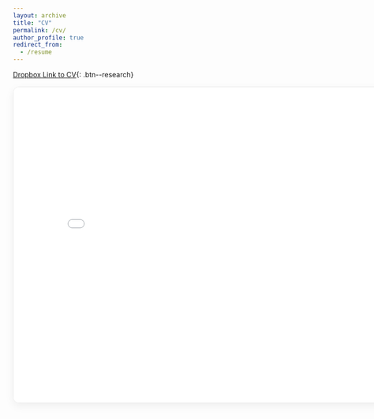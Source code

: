 ```yaml
---
layout: archive
title: "CV"
permalink: /cv/
author_profile: true
redirect_from:
  - /resume
---
```

<!-- Google tag (gtag.js) -->
<script async src="https://www.googletagmanager.com/gtag/js?id=G-PKJS2WFZ01"></script>
<script>
  window.dataLayer = window.dataLayer || [];
  function gtag(){dataLayer.push(arguments);}
  gtag('js', new Date());

  gtag('config', 'G-PKJS2WFZ01');
</script>



[Dropbox Link to CV](https://www.dropbox.com/scl/fi/bgaq83l5gnazjucjyuklb/Sener_CV_August2025.pdf?rlkey=8g4cgvfzwk7sxxyboul6pcbpj&dl=0){: .btn--research}
 
<style>
/* Smaller inline PDF box */
.pdf-embed {
  width: min(820px, 92vw);   /* narrower box */
  height: 640px;             /* shorter box */
  margin: 1rem 0 2rem 0;    /* center on page */
  border: 1px solid rgba(0,0,0,.08);
  border-radius: 12px;
  box-shadow: 0 6px 18px rgba(0,0,0,.06);
  overflow: hidden;
}
.pdf-embed iframe { width: 100%; height: 100%; display: block; border: 0; }

@media (max-width: 640px) {
  .pdf-embed { height: 70vh; } /* more compact on small screens */
}
</style>


<div class="pdf-embed">
  <iframe
    src="{{ '/files/Sener_CV_August2025.pdf#view=FitH&zoom=page-width&toolbar=0' | relative_url }}"
    width="100%"
    height="100%"
    style="border:0"
    loading="lazy">
  </iframe>
</div>

